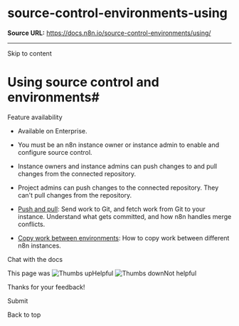 # source-control-environments-using

**Source URL:** https://docs.n8n.io/source-control-environments/using/

---

Skip to content 

[ ](https://github.com/n8n-io/n8n-docs/edit/main/docs/source-control-environments/using/index.md "Edit this page")

# Using source control and environments#

Feature availability

  * Available on Enterprise.
  * You must be an n8n instance owner or instance admin to enable and configure source control.
  * Instance owners and instance admins can push changes to and pull changes from the connected repository.
  * Project admins can push changes to the connected repository. They can't pull changes from the repository.



  * [Push and pull](push-pull/): Send work to Git, and fetch work from Git to your instance. Understand what gets committed, and how n8n handles merge conflicts.
  * [Copy work between environments](copy-work/): How to copy work between different n8n instances.



Chat with the docs

This page was ![Thumbs up](/_images/assets/thumb_up.png)Helpful  ![Thumbs down](/_images/assets/thumb_down.png)Not helpful 

Thanks for your feedback! 

Submit 

Back to top
